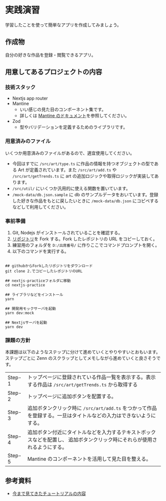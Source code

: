 # 実践演習

学習したことを使って簡単なアプリを作成してみましょう。

## 作成物

自分の好きな作品を登録・閲覧できるアプリ。

## 用意してあるプロジェクトの内容

### 技術スタック

- Nextjs app router
- Mantine
  - いい感じの見た目のコンポーネント集です。
  - 詳しくは [Mantine のドキュメント](https://mantine.dev/getting-started/)を参照してください。
- Zod
  - 型やバリデーションを定義するためのライブラリです。

### 用意済みのファイル

いくつか用意済みのファイルがあるので、適宜使用してください。

- 今回はすでに `/src/art/type.ts` に作品の情報を持つオブジェクトの型である Art が定義されています。また `/src/art/add.ts` や `/src/art/getTrends.ts` に art の追加ロジックや取得ロジックが実装してあります。
- `/src/util/` にいくつか汎用的に使える関数を置いています。
- `/mock-data/db.json.sample` に db のサンプルデータをおいています。登録した好きな作品をもとに戻したいときに `/mock-data/db.json` にコピペするなどして利用してください。

### 事前準備

1. Git, Nodejs がインストールされていることを確認する。
2. [リポジトリ](https://github.com/megane-s/nextjs-practice)を Fork する。Fork したレポジトリの URL をコピーしておく。
3. 練習用のフォルダを `D:/出席番号/` に作りここでコマンドプロンプトを開く。
4. 以下のコマンドを実行する。

```shell

## githubからForkしたリポジトリをダウンロード
git clone 2.でコピーしたレポジトリのURL

## nextjs-practiceフォルダに移動
cd nextjs-practice

## ライブラリなどをインストール
yarn

## 開発用モックサーバを起動
yarn dev:mock

## Nextjsサーバを起動
yarn dev

```

### 課題の方針

本課題は以下のようなステップに分けて進めていくとやりやすいとおもいます。
ステップごとに Zenn のスクラップとしてメモしながら進めていくと良さそうです。

|        |                                                                                                                           |
| ------ | ------------------------------------------------------------------------------------------------------------------------- |
| Step-1 | トップページに登録されている作品一覧を表示する。表示する作品は `/src/art/getTrends.ts` から取得する                       |
| Step-2 | トップページに追加ボタンを配置する。                                                                                      |
| Step-3 | 追加ボタンクリック時に `/src/art/add.ts` をつかって作品を登録する。一旦はタイトルなどの入力はできないようにする。         |
| Step-4 | 追加ボタン付近にタイトルなどを入力するテキストボックスなどを配置し、 追加ボタンクリック時にそれらが使用されるようにする。 |
| Step-5 | Mantine のコンポーネントを活用して見た目を整える。                                                                        |

## 参考資料

- [今まで見てきたチュートリアルの内容](https://github.com/orgs/megane-s/projects/1/views/1?pane=issue&itemId=43846991)
